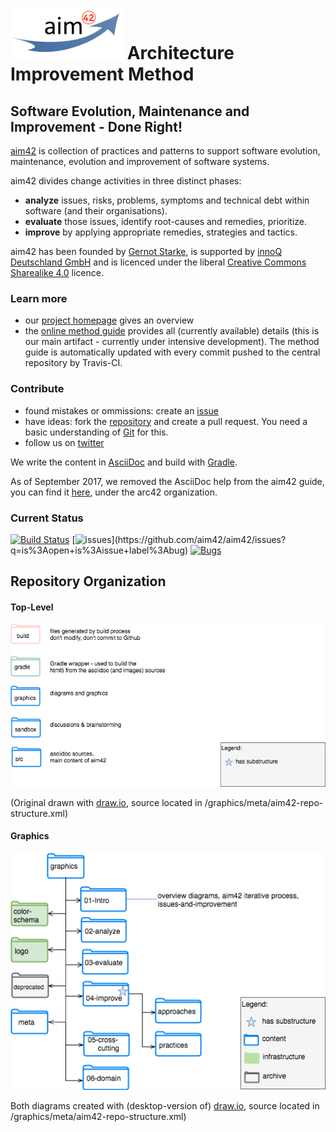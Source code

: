 # [![aim42](./aim42-logo-180x81.png)](http://aim42.org/) Architecture Improvement Method


## Software Evolution, Maintenance and Improvement - Done Right!


[aim42](http://aim42.org) is collection of practices and patterns to support software evolution, maintenance, evolution and improvement of software systems.


aim42 divides change activities in three distinct phases:

* **analyze** issues, risks, problems, symptoms and technical debt within software (and their organisations).
* **evaluate** those issues, identify root-causes and remedies, prioritize.
* **improve** by applying appropriate remedies, strategies and tactics.

aim42 has been founded by [Gernot Starke](http://gernotstarke.de), is supported by [innoQ Deutschland GmbH](http://innoq.com) and is licenced under the
liberal [Creative Commons Sharealike 4.0](http://creativecommons.org/licenses/by-sa/4.0) licence.

### Learn more

* our [project homepage](http://aim42.org) gives an overview
* the [online method guide](http://aim42.github.io) provides all (currently available) details (this is our main artifact - currently under intensive development). The method guide is automatically updated with every commit pushed to the central repository by Travis-CI.


### Contribute

* found mistakes or ommissions: create an [issue](https://github.com/aim42/aim42/issues)
* have ideas: fork the [repository](https://github.com/aim42/aim42) and create a pull request. You need a basic understanding of [Git](http://git-scm.com) for this.
* follow us on [twitter](https://twitter.com/arc_improve42)


We write the content in [AsciiDoc](http://asciidoctor.org/docs/asciidoc-syntax-quick-reference/) and
build with [Gradle](https://gradle.org).

As of September 2017, we removed the AsciiDoc help from the aim42 guide,
you can find it [here](), under the arc42 organization.

### Current Status

[![Build Status](https://img.shields.io/travis/aim42/aim42/master.svg?branch=master)](https://travis-ci.org/aim42/aim42")
[![issues](http://img.shields.io/github/issues/aim42/aim42.svg?)](https://github.com/aim42/aim42/issues?q=is%3Aopen+is%3Aissue+label%3Abug)
[![Bugs](https://badge.waffle.io/aim42/aim42.svg?label=bug&title=Bugs)](http://waffle.io/aim42/aim42)


## Repository Organization

#### Top-Level

![](./aim42-repo-structure.png)

(Original drawn with [draw.io](https://draw.io), source located in /graphics/meta/aim42-repo-structure.xml)

#### Graphics

![](./graphics-folder-structure.png)


Both diagrams created with (desktop-version of) [draw.io](https://draw.io), source located in /graphics/meta/aim42-repo-structure.xml)

